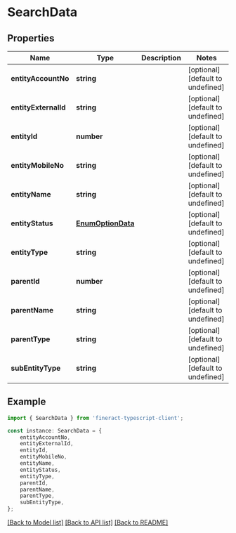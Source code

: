 # SearchData


## Properties

Name | Type | Description | Notes
------------ | ------------- | ------------- | -------------
**entityAccountNo** | **string** |  | [optional] [default to undefined]
**entityExternalId** | **string** |  | [optional] [default to undefined]
**entityId** | **number** |  | [optional] [default to undefined]
**entityMobileNo** | **string** |  | [optional] [default to undefined]
**entityName** | **string** |  | [optional] [default to undefined]
**entityStatus** | [**EnumOptionData**](EnumOptionData.md) |  | [optional] [default to undefined]
**entityType** | **string** |  | [optional] [default to undefined]
**parentId** | **number** |  | [optional] [default to undefined]
**parentName** | **string** |  | [optional] [default to undefined]
**parentType** | **string** |  | [optional] [default to undefined]
**subEntityType** | **string** |  | [optional] [default to undefined]

## Example

```typescript
import { SearchData } from 'fineract-typescript-client';

const instance: SearchData = {
    entityAccountNo,
    entityExternalId,
    entityId,
    entityMobileNo,
    entityName,
    entityStatus,
    entityType,
    parentId,
    parentName,
    parentType,
    subEntityType,
};
```

[[Back to Model list]](../README.md#documentation-for-models) [[Back to API list]](../README.md#documentation-for-api-endpoints) [[Back to README]](../README.md)
